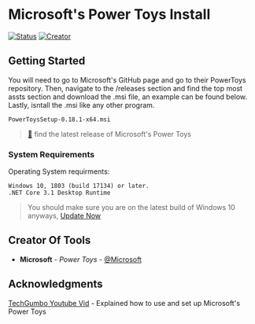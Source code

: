 # Microsoft's Power Toys Install

[![Status](https://img.shields.io/badge/Status-complete-1abc9c.svg)](https://github.com/abesuden/Tool-Belt/issues)
[![Creator](https://img.shields.io/badge/Creator-@Microsoft-informational.svg)](https://github.com/Microsoft)

## Getting Started

You will need to go to Microsoft's GitHub page and go to their PowerToys repository. Then, navigate to the /releases section and find the top most assts section and download the .msi file, an example can be found below. Lastly, isntall the .msi like any other program.

```
PowerToysSetup-0.18.1-x64.msi
```
> [🔨](https://github.com/microsoft/PowerToys/releases) find the latest release of Microsoft's Power Toys

### System Requirements

Operating System requirments:

```
Windows 10, 1803 (build 17134) or later.
.NET Core 3.1 Desktop Runtime
```
> You should make sure you are on the latest build of Windows 10 anyways, [Update Now](ms-settings:windowsupdate)

## Creator Of Tools

* **Microsoft** - *Power Toys* - [@Microsoft](https://github.com/Microsft/PowerToys)

## Acknowledgments

[TechGumbo Youtube Vid](https://youtu.be/5vpcaTA9y20) - Explained how to use and set up Microsoft's Power Toys
